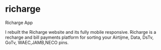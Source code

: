 # richarge
Richarge App

I rebuilt the Richarge website and its fully mobile responsive.
Richarge is a recharge and bill payments platform for sorting your Airtijme, Data, DsTv, GoTv, WAEC,JAMB,NECO pins.
